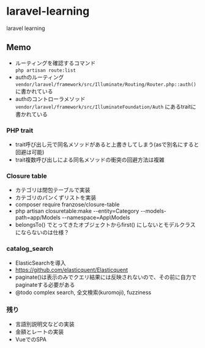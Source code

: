 # laravel-learning
laravel learning

## Memo

- ルーティングを確認するコマンド  
`php artisan route:list`
- authのルーティング  
`vendor/laravel/framework/src/Illuminate/Routing/Router.php::auth()`
に書かれている
- authのコントローラメソッド  `vendor/laravel/framework/src/IlluminateFoundation/Auth`
にあるtraitに書かれている

### PHP trait

- trait呼び出し元で同名メソッドがあると上書きしてしまう(asで別名にすると回避は可能)
- trait複数呼び出しによる同名メソッドの衝突の回避方法は複雑

### Closure table

- カテゴリは閉包テーブルで実装
- カテゴリのパンくずリストを実装
- composer require franzose/closure-table
- php artisan closuretable:make --entity=Category --models-path=app/Models --namespace=App\\Models
- belongsTo() でとってきたオブジェクトからfirst() にしないとモデルクラスにならないのは仕様？

### catalog_search

- ElasticSearchを導入
- https://github.com/elasticquent/Elasticquent
- paginate()は表示のみでクエリ結果には反映されないので、その前に自力でpaginateする必要がある
- @todo complex search, 全文検索(kuromoji), fuzziness

### 残り

- 言語別説明文などの実装
- 金額とレートの実装
- VueでのSPA
